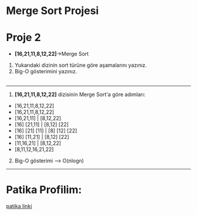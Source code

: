 # Merge Sort Projesi

#  Proje 2
- **[16,21,11,8,12,22]**->Merge Sort
1. Yukarıdaki dizinin sort türüne göre aşamalarını yazınız.
2. Big-O gösterimini yazınız.
<br><br>
-----------------------------------------------------------
1. **[16,21,11,8,12,22]** dizisinin Merge Sort'a göre adımları:
* [16,21,11,8,12,22]
* [16,21,11,8,12,22] 
* [16,21,11]  |  [8,12,22] 
* [16] [21,11]  |  [8,12] [22] 
* [16] [21] [11]  |  [8] [12] [22] 
* [16] [11,21]   |   [8,12] [22] 
* [11,16,21]   |   [8,12,22] 
* [8,11,12,16,21,22] 

2. Big-O gösterimi --> O(nlogn)
-------------------------------------------------------------------------------------
# Patika Profilim:
<a href="https://academy.patika.dev/profile">patika linki</a>
